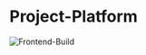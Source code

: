 # Project-Platform

![Frontend-Build](https://github.com/suyash-chavan/Project-Platform/actions/workflows/frontend-build.yml/badge.svg)
